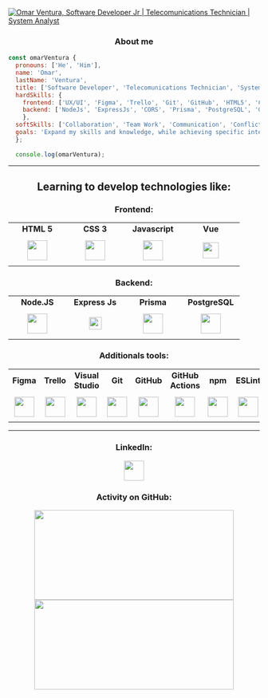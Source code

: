 
[![Omar Ventura, Software Developer Jr | Telecomunications Technician | System Analyst](https://pimp-my-readme.webapp.io/pimp-my-readme/wavy-banner?subtitle=Software%20Developer%20%7C%20Telecomunications%20Technician%20%7C%20System%20Analyst&title=Omar%20Ventura)](https://pimp-my-readme.webapp.io)

<div align="center">
  
### About me
</div>
  
``` javascript
const omarVentura {
  pronouns: ['He', 'Him'],
  name: 'Omar',
  lastName: 'Ventura',
  title: ['Software Developer', 'Telecomunications Technician', 'System Analyst'],
  hardSkills: {
    frontend: ['UX/UI', 'Figma', 'Trello', 'Git', 'GitHub', 'HTML5', 'CSS3', 'Javascript', 'VueJs'],
    backend: ['NodeJs', 'ExpressJs', 'CORS', 'Prisma', 'PostgreSQL', 'GitHub Actions', 'Jest'],
    },
  softSkills: ['Collaboration', 'Team Work', 'Communication', 'Conflict & incidents Resolutions', 'Public Speaking', 'Creativity'],
  goals: 'Expand my skills and knowledge, while achieving specific interpersonal and work objectives.'
  };
  
  console.log(omarVentura);

```
<hr>
<div align="center">

## Learning to develop technologies like:
### Frontend:
<table>
  <tr align="center">
    <td width="100px"><strong>HTML 5</strong></td>
    <td width="100px"><strong>CSS 3</strong></td>
    <td width="100px"><strong>Javascript</strong></td>
    <td width="100px"><strong>Vue</strong></td>
  </tr>
  <tr align="center" height="60px">
    <td><img height="40px" src="https://cdn.worldvectorlogo.com/logos/html-1.svg"></td>
    <td><img height="40px" src="https://cdn.worldvectorlogo.com/logos/css-3.svg"></td>
    <td><img height="40px" src="https://cdn.worldvectorlogo.com/logos/logo-javascript.svg"></td>
    <td><img height="32px" src="https://cdn.worldvectorlogo.com/logos/vue-9.svg"></td>
  </tr>
</table>

### Backend:
<table>
  <tr align="center">
    <td width="100px"><strong>Node.JS</strong></td>
    <td width="100px"><strong>Express Js</strong></td>
    <td width="100px"><strong>Prisma</strong></td>
    <td width="100px"><strong>PostgreSQL</strong></td>
  </tr>
  <tr align="center" height="60px">
    <td><img height="40px" src="https://cdn.worldvectorlogo.com/logos/nodejs-icon.svg"></td>
    <td><img height="25px"  style="color:white" src="https://expressjs.com/images/express-facebook-share.png"></td>
    <td><img height="40px" src="https://cdn.worldvectorlogo.com/logos/prisma-2.svg"></td>
    <td><img height="40px" src="https://cdn.worldvectorlogo.com/logos/postgresql.svg"></td>
  </tr>
</table>

### Additionals tools:
<table>
  <tr align="center">
    <td width="100px"><strong>Figma</strong></td>
    <td width="100px"><strong>Trello</strong></td>
    <td width="100px"><strong>Visual Studio</strong></td>
    <td width="100px"><strong>Git</strong></td>
    <td width="100px"><strong>GitHub</strong></td>
    <td width="100px"><strong>GitHub Actions</strong></td>
    <td width="100px"><strong>npm</strong></td>
    <td width="100px"><strong>ESLint</strong></td>
    <td width="100px"><strong>TDD Jest</strong></td>
  </tr>
  <tr align="center" height="60px">
    <td><img height="40px" src="https://cdn.worldvectorlogo.com/logos/figma-1.svg"></td>
    <td><img height="40px" src="https://cdn.worldvectorlogo.com/logos/trello.svg"></td>
    <td><img height="40px" src="https://cdn.worldvectorlogo.com/logos/visual-studio-code-1.svg"></td>
    <td><img height="40px" src="https://cdn.worldvectorlogo.com/logos/git-icon.svg"></td>
    <td><img height="40px" src="https://img.icons8.com/color/480/github--v1.png"></td>
    <td><img height="40px" src="https://seeklogo.com/images/G/github-actions-logo-031704BDC6-seeklogo.com.png"></td>
    <td><img height="40px" src="https://cdn.worldvectorlogo.com/logos/npm.svg"></td>
    <td><img height="40px" src="https://cdn.worldvectorlogo.com/logos/eslint-1.svg"></td>
    <td><img height="40px" src="https://symbols.getvecta.com/stencil_25/40_jest.5fde12ec22.png"></td> 
  </tr>
</table>
  
</div>
<hr>
<div align="center">
<div>
  <div>
    <h3>LinkedIn:</h3>
<a href="https://www.linkedin.com/in/omar-ventura-5b784b216"><img height="40px" src="https://cdn.worldvectorlogo.com/logos/linkedin-icon.svg"></a>
  </div>
  </div>
  
### Activity on GitHub:
  <img height="180em" width="400em" src="https://github-readme-stats.vercel.app/api?username=OmarVenturaP&show_icons=true&theme=tokyonight&hide_border=true"/>
  <img height="180em" width="400em" src="http://github-readme-streak-stats.herokuapp.com?user=OmarVenturaP&theme=tokyonight_duo&date_format=M%20j%5B%2C%20Y%5D"/>
  
</div>
